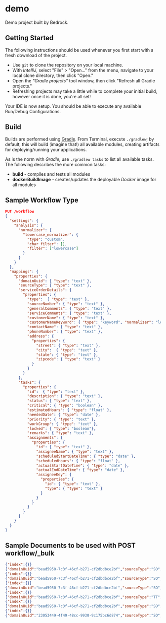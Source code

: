 # demo

Demo project built by Bedrock.


## Getting Started
The following instructions should be used whenever you first start with a fresh download of the project.

- Use `git` to clone the repository on your local machine.  
- With _IntelliJ_, select "File" > "Open..." from the menu, navigate to your local clone directory, then click "Open."
- Open the *"Gradle projects"* tool window, then click "Refresh all Gradle projects."
- Refreshing projects may take a little while to complete your initial build, however once it is done, you're all set!

Your IDE is now setup.  You should be able to execute any available Run/Debug Configurations.


## Build
Builds are performed using [Gradle](https://gradle.org/getting-started-gradle/#toggle-id-1).  From Terminal, execute 
`./gradlew`; by default, this will build (imagine that!) all available modules, creating artifacts for deploying/running 
your applications.

As is the norm with _Gradle_, use `./gradlew tasks` to list all available tasks.  The following describes the more common
tasks:
- **build** - compiles and tests all modules
- **dockerBuildImage** - creates/updates the deployable _Docker_ image for all modules


## Sample Workflow Type
```json
PUT /workflow
{
  "settings": {
    "analysis": {
      "normalizer": {
        "lowercase_normalizer": {
          "type": "custom",
          "char_filter": [],
          "filter": ["lowercase"]
        }
      }
    }
  },
  "mappings": {
    "properties": {
      "domainUuid": { "type": "text" },
      "sourceType": { "type": "text" },
      "serviceOrderDetails": { 
        "properties": {
          "type":  { "type": "text" },
          "sourceNumber": { "type": "text" },
          "generalComments": { "type": "text" },
          "serviceComments": { "type": "text" },
          "customerName": { "type": "text" },
          "customerNameKeyword": { "type": "keyword", "normalizer": "lowercase_normalizer" },
          "contactName": { "type": "text" },
          "phoneNumber": { "type": "text" },
          "address": { 
            "properties": {
              "street": { "type": "text" },
              "city":  { "type": "text" },
              "state": { "type": "text" },
              "zipcode": { "type": "text" }
            }
          }
        }
      },
      "tasks": { 
        "properties": {
          "id":  { "type": "text" },
          "description": { "type": "text" },
          "status": { "type": "text" },
          "critical": { "type": "boolean" },
          "estimatedHours": { "type": "float" },
          "neededDate": { "type": "date" },
          "priority": { "type": "text" },
          "workGroup": { "type": "text" },
          "locked": { "type": "boolean"},
          "remarks": { "type": "text" },
          "assignments": { 
            "properties": {
              "id": { "type": "text" },
              "assigneeName": { "type": "text" },
              "scheduledStartDateTime": { "type": "date" },
              "scheduledHours": { "type": "float" },
              "actualStartDateTime": { "type": "date" },
              "actualEndDateTime": { "type": "date" },
              "assigneeKey": {
                "properties": {
                  "id": { "type": "text" },
                  "type": { "type": "text" }
                }
              }
            }
          }
        }
      }
    }
  }
}
```

## Sample Documents to be used with POST workflow/_bulk
```json
{"index":{}}
{"domainUuid":"bead5950-7c3f-46cf-b271-cf2dbdbce2bf","sourceType":"SO","serviceOrderDetails":[{"type":"SO","sourceNumber":"999888777","generalComments":"generally a comment","customerName":"Pam Customerman","customerNameKeyword":"Pam Customerman","contactName":"Jim Contactman","phoneNumber":"123-456-7890","address":{"street":"road path","city":"town village","state":"MO"}}]}
{"index":{}}
{"domainUuid":"bead5950-7c3f-46cf-b271-cf2dbdbce2bf","sourceType":"SO","serviceOrderDetails":[{"type":"SO","sourceNumber":"999888777","generalComments":"generally a comment","customerName":"Jim Customerman","customerNameKeyword":"Jim Customerman","contactName":"Pam Contactman","phoneNumber":"123-456-7890","address":{"street":"road path","city":"town village","state":"MO"}},{"type":"SO","sourceNumber":"999888778","generalComments":"generally a comment","serviceComments":"serves as a service comment","phoneNumber":"123-456-7890","address":{"street":"alley line","state":"MO","zipcode":"77777"}},{"type":"SO","sourceNumber":"999888779","generalComments":"im for source 999888779","serviceComments":"im for service 999888779","customerName":"999888779 Customerman","customerNameKeyword":"999888779 Customerman","contactName":"999888779 Contactman","phoneNumber":"999-888-7790","address":{"street":"999888779 line","city":"castle 999888779","state":"MO","zipcode":"999888779"}}]}
{"index":{}}
{"domainUuid":"bead5950-7c3f-46cf-b271-cf2dbdbce2bf","sourceType":"SO","serviceOrderDetails":[{"type":"SO","sourceNumber":"999888777","generalComments":"generally a comment","serviceComments":"serves as a service comment","customerName":"Jim Customerman","customerNameKeyword":"Jim Customerman","contactName":"Pam Contactman","phoneNumber":"123-456-7890","address":{"street":"road path","city":"town village","state":"MO","zipcode":"67890"}},{"type":"SO","sourceNumber":"999888778","generalComments":"generally a comment","serviceComments":"serves as a service comment","customerName":"Dwight Customerman","customerNameKeyword":"Dwight Customerman","contactName":"Micheal Contactman","phoneNumber":"123-456-7890","address":{"street":"alley line","city":"castle burg","state":"MO","zipcode":"77777"}}]}
{"index":{}}
{"domainUuid":"bead5950-7c3f-46cf-b271-cf2dbdbce2bf","sourceType":"TT","serviceOrderDetails":[{"type":"TT","sourceNumber":"999888777","generalComments":"generally a comment","customerName":"Daryl Customerman","customerNameKeyword":"Daryl Customerman","contactName":"Angela Contactman","phoneNumber":"123-456-7890","address":{"street":"road path","city":"town village","state":"MO"}}],"tasks":[{"id":"123446","description":"Meter Install Follow Up","status":"CLOSED","eventReasonCode":"COST","eventReasonDescription":"JOB TOO EXPENSIVE","critical":false,"estimatedHours":2,"neededDate":1919592000000,"priority":"LOW","workGroup":"METER_TECHS","locked":false,"remarks":"Perform follow up within 24 hours","assignments":[]}]}
{"index":{}}
{"domainUuid":"bead5950-7c3f-46cf-b271-cf2dbdbce2bf","sourceType":"SO","serviceOrderDetails":[{"type":"SO","sourceNumber":"999888777","generalComments":"generally a comment","customerName":"Ryan Customerman","customerNameKeyword":"Ryan Customerman","contactName":"Tobi Contactman","phoneNumber":"123-456-7890","address":{"street":"road path","city":"town village","state":"MO"}}],"tasks":[{"id":"123445","description":"Meter Install Follow Up","status":"DELAY","eventReasonCode":"COST","eventReasonDescription":"JOB TOO EXPENSIVE","critical":false,"estimatedHours":2,"neededDate":1604059200000,"priority":"HIGH","workGroup":"METER_TECHS","locked":false,"remarks":"Perform follow up within 24 hours","assignments":[]}]}
{"index":{}}
{"domainUuid":"23053449-4f49-48cc-9930-9c175bc6d874","sourceType":"SO","serviceOrderDetails":{"type":"SO","sourceNumber":"123456789","generalComments":"generally a comment","serviceComments":"serves as a service comment","customerName":"Bob Customerman","customerNameKeyword":"Bob Customerman","contactName":"Rob Contactman","phoneNumber":"123-456-7890","address":{"street":"street road","city":"city town","state":"MO","zipcode":"12345"}}}
```

